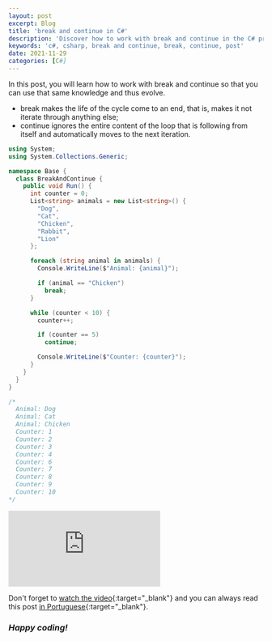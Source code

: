 ```yaml
---
layout: post
excerpt: Blog
title: 'break and continue in C#'
description: 'Discover how to work with break and continue in the C# programming language. Get answers to your questions with the theory and examples presented.'
keywords: 'c#, csharp, break and continue, break, continue, post'
date: 2021-11-29
categories: [C#]
---
```


In this post, you will learn how to work with break and continue so that you can use that same knowledge and thus evolve.

- break makes the life of the cycle come to an end, that is, makes it not iterate through anything else;
- continue ignores the entire content of the loop that is following from itself and automatically moves to the next iteration.

```csharp
using System;
using System.Collections.Generic;

namespace Base {
  class BreakAndContinue {
    public void Run() {
      int counter = 0;
      List<string> animals = new List<string>() {
        "Dog",
        "Cat",
        "Chicken",
        "Rabbit",
        "Lion"
      };

      foreach (string animal in animals) {
        Console.WriteLine($"Animal: {animal}");

        if (animal == "Chicken")
          break;
      }

      while (counter < 10) {
        counter++;

        if (counter == 5)
          continue;

        Console.WriteLine($"Counter: {counter}");
      }
    }
  }
}

/*
  Animal: Dog
  Animal: Cat
  Animal: Chicken
  Counter: 1
  Counter: 2
  Counter: 3
  Counter: 4
  Counter: 6
  Counter: 7
  Counter: 8
  Counter: 9
  Counter: 10
*/
```

<div class="video-container">
  <iframe src="https://www.youtube.com/embed/b4bLQ0qf5gY" frameborder="0" allowfullscreen></iframe>
</div>

Don't forget to [watch the video](https://youtu.be/b4bLQ0qf5gY){:target="\_blank"} and you can always read this post [in Portuguese](https://caffeinealgorithm.com/blog/20211129/break-e-continue-em-csharp/){:target="\_blank"}.

### _Happy coding!_
